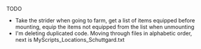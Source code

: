 TODO
* Take the strider when going to farm, get a list of items equipped before mounting,
equip the items not equipped from the list when unmounting
* I'm deleting duplicated code. Moving through files in alphabetic order, next is MyScripts_Locations_Schuttgard.txt
